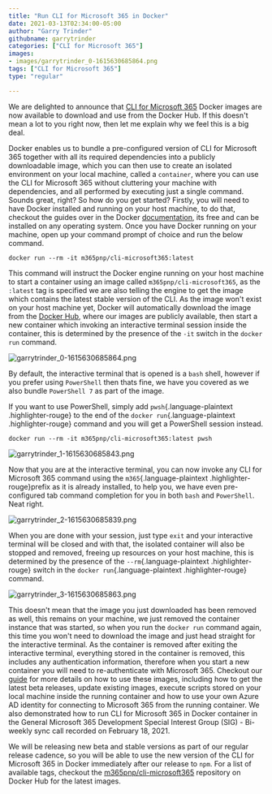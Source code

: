 ```yaml
---
title: "Run CLI for Microsoft 365 in Docker"
date: 2021-03-13T02:34:00-05:00
author: "Garry Trinder"
githubname: garrytrinder
categories: ["CLI for Microsoft 365"]
images:
- images/garrytrinder_0-1615630685864.png
tags: ["CLI for Microsoft 365"]
type: "regular"

---
```



We are delighted to announce that [CLI for Microsoft
365](https://aka.ms/cli-m365) Docker images are now available to
download and use from the Docker Hub.
If this doesn't mean a lot to you right now, then let me explain why we
feel this is a big deal.

Docker enables us to bundle a pre-configured version of CLI for
Microsoft 365 together with all its required dependencies into a
publicly downloadable image, which you can then use to create an
isolated environment on your local machine, called a
`container`, where you can use
the CLI for Microsoft 365 without cluttering your machine with
dependencies, and all performed by executing just a single command.
Sounds great, right? So how do you get started?
Firstly, you will need to have Docker installed and running on your host
machine, to do that, checkout the guides over in the Docker
[documentation](https://docs.docker.com/get-docker/), its free and can
be installed on any operating system. Once you have Docker running on
your machine, open up your command prompt of choice and run the below
command.

``` highlight
docker run --rm -it m365pnp/cli-microsoft365:latest
```

This command will instruct the Docker engine running on your host
machine to start a container using an image called
`m365pnp/cli-microsoft365`, as
the `:latest` tag is specified
we are also telling the engine to get the image which contains the
latest stable version of the CLI.
As the image won't exist on your host machine yet, Docker will
automatically download the image from the [Docker
Hub](https://hub.docker.com/r/m365pnp/cli-microsoft365), where our
images are publicly available, then start a new container which invoking
an interactive terminal session inside the container, this is determined
by the presence of the `-it`
switch in the `docker run`
command.

![garrytrinder_0-1615630685864.png](images/garrytrinder_0-1615630685864.png)

By default, the interactive terminal that is opened is a
`bash` shell, however if you
prefer using `PowerShell` then
thats fine, we have you covered as we also bundle
`PowerShell 7` as part of the
image.

If you want to use PowerShell, simply add `pwsh`{.language-plaintext
.highlighter-rouge} to the end of the `docker run`{.language-plaintext
.highlighter-rouge} command and you will get a PowerShell session
instead.

``` highlight
docker run --rm -it m365pnp/cli-microsoft365:latest pwsh
```

![garrytrinder_1-1615630685843.png](images/garrytrinder_1-1615630685843.png)

Now that you are at the interactive terminal, you can now invoke any CLI
for Microsoft 365 command using the `m365`{.language-plaintext
.highlighter-rouge}prefix as it is already installed, to help you, we
have even pre-configured tab command completion for you in both
`bash` and
`PowerShell`. Neat right.

![garrytrinder_2-1615630685839.png](images/garrytrinder_2-1615630685839.png)

When you are done with your session, just type
`exit` and your interactive
terminal will be closed and with that, the isolated container will also
be stopped and removed, freeing up resources on your host machine, this
is determined by the presence of the `--rm`{.language-plaintext
.highlighter-rouge} switch in the `docker run`{.language-plaintext
.highlighter-rouge} command.

![garrytrinder_3-1615630685863.png](images/garrytrinder_3-1615630685863.png)

This doesn't mean that the image you just downloaded has been removed as
well, this remains on your machine, we just removed the container
instance that was started, so when you run the
`docker run` command again, this
time you won't need to download the image and just head straight for the
interactive terminal.
As the container is removed after exiting the interactive terminal,
everything stored in the container is removed, this includes any
authentication information, therefore when you start a new container you
will need to re-authenticate with Microsoft 365.
Checkout our
[guide](https://pnp.github.io/cli-microsoft365/user-guide/run-cli-in-docker-container/)
for more details on how to use these images, including how to get the
latest beta releases, update existing images, execute scripts stored on
your local machine inside the running container and how to use your own
Azure AD identity for connecting to Microsoft 365 from the running
container.
We also demonstrated how to run CLI for Microsoft 365 in Docker
container in the General Microsoft 365 Development Special Interest
Group (SIG) - Bi-weekly sync call recorded on February 18, 2021.

We will be releasing new beta and stable versions as part of our regular
release cadence, so you will be able to use the new version of the CLI
for Microsoft 365 in Docker immediately after our release to
`npm`.
For a list of available tags, checkout the
[m365pnp/cli-microsoft365](https://hub.docker.com/r/m365pnp/cli-microsoft365)
repository on Docker Hub for the latest images.
